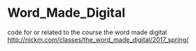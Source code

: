 # Word_Made_Digital
code for or related to the course the word made digital http://nickm.com/classes/the_word_made_digital/2017_spring/
